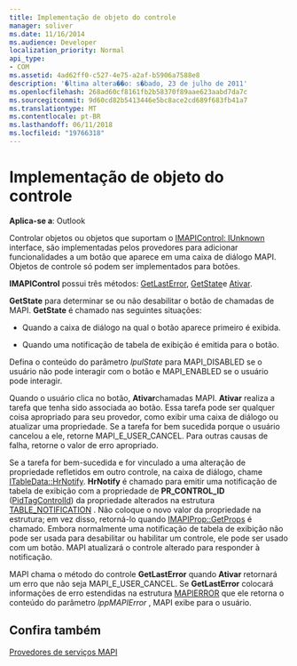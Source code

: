 ```yaml
---
title: Implementação de objeto do controle
manager: soliver
ms.date: 11/16/2014
ms.audience: Developer
localization_priority: Normal
api_type:
- COM
ms.assetid: 4ad62ff0-c527-4e75-a2af-b5906a7588e8
description: '�ltima altera��o: s�bado, 23 de julho de 2011'
ms.openlocfilehash: 268ad60cf8161fb2b58370f89aae623aabd7da7c
ms.sourcegitcommit: 9d60cd82b5413446e5bc8ace2cd689f683fb41a7
ms.translationtype: MT
ms.contentlocale: pt-BR
ms.lasthandoff: 06/11/2018
ms.locfileid: "19766318"
---
```

# <a name="control-object-implementation"></a>Implementação de objeto do controle

  
  
**Aplica-se a**: Outlook 
  
Controlar objetos ou objetos que suportam o [IMAPIControl: IUnknown](imapicontroliunknown.md) interface, são implementadas pelos provedores para adicionar funcionalidades a um botão que aparece em uma caixa de diálogo MAPI. Objetos de controle só podem ser implementados para botões. 
  
 **IMAPIControl** possui três métodos: [GetLastError](imapicontrol-getlasterror.md), [GetState](imapicontrol-getstate.md)e [Ativar](imapicontrol-activate.md). 
  
**GetState** para determinar se ou não desabilitar o botão de chamadas de MAPI. **GetState** é chamado nas seguintes situações: 
  
- Quando a caixa de diálogo na qual o botão aparece primeiro é exibida.
    
- Quando uma notificação de tabela de exibição é emitida para o botão. 
    
Defina o conteúdo do parâmetro _lpulState_ para MAPI_DISABLED se o usuário não pode interagir com o botão e MAPI_ENABLED se o usuário pode interagir. 
  
Quando o usuário clica no botão, **Ativar**chamadas MAPI. **Ativar** realiza a tarefa que tenha sido associada ao botão. Essa tarefa pode ser qualquer coisa apropriado para seu provedor, como exibir uma caixa de diálogo ou atualizar uma propriedade. Se a tarefa for bem sucedida porque o usuário cancelou a ele, retorne MAPI_E_USER_CANCEL. Para outras causas de falha, retorne o valor de erro apropriado. 
  
Se a tarefa for bem-sucedida e for vinculado a uma alteração de propriedade refletidos em outro controle, na caixa de diálogo, chame [ITableData::HrNotify](itabledata-hrnotify.md). **HrNotify** é chamado para emitir uma notificação de tabela de exibição com a propriedade de **PR_CONTROL_ID** ([PidTagControlId](pidtagcontrolid-canonical-property.md)) da propriedade alterados na estrutura [TABLE_NOTIFICATION](table_notification.md) . Não coloque o novo valor da propriedade na estrutura; em vez disso, retorná-lo quando [IMAPIProp::GetProps](imapiprop-getprops.md) é chamado. Embora normalmente uma notificação de tabela de exibição não pode ser usada para desabilitar ou habilitar um controle, ele pode ser usado com um botão. MAPI atualizará o controle alterado para responder à notificação. 
  
MAPI chama o método do controle **GetLastError** quando **Ativar** retornará um erro que não seja MAPI_E_USER_CANCEL. Se **GetLastError** colocará informações de erro estendidas na estrutura [MAPIERROR](mapierror.md) que ele retorna o conteúdo do parâmetro _lppMAPIError_ , MAPI exibe para o usuário. 
  
## <a name="see-also"></a>Confira também



[Provedores de serviços MAPI](mapi-service-providers.md)

